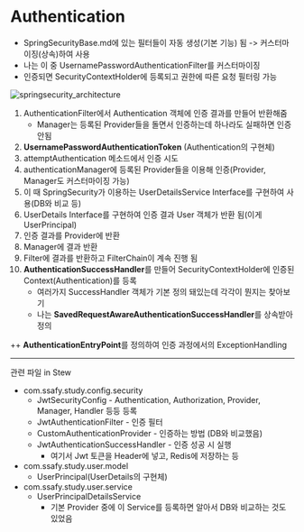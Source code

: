 # Authentication

* SpringSecurityBase.md에 있는 필터들이 자동 생성(기본 기능) 됨 -> 커스터마이징(상속)하여 사용
* 나는 이 중 UsernamePasswordAuthenticationFilter를 커스터마이징
* 인증되면 SecurityContextHolder에 등록되고 권한에 따른 요청 필터링 가능

![springsecurity_architecture](https://user-images.githubusercontent.com/38209225/96408521-a581d400-121e-11eb-86ff-c28e0ea1b5dc.png)

1. AuthenticationFilter에서 Authentication 객체에 인증 결과를 만들어 반환해줌
	* Manager는 등록된 Provider들을 돌면서 인증하는데 하나라도 실패하면 인증 안됨
2. **UsernamePasswordAuthenticationToken** (Authentication의 구현체)
3. attemptAuthentication 메소드에서 인증 시도
4. authenticationManager에 등록된 Provider들을 이용해 인증(Provider, Manager도 커스터마이징 가능)
5. 이 때 SpringSecurity가 이용하는 UserDetailsService Interface를 구현하여 사용(DB와 비교 등)
6. UserDetails Interface를 구현하여 인증 결과 User 객체가 반환 됨(이게 UserPrincipal)
7. 인증 결과를 Provider에 반환
8. Manager에 결과 반환
9. Filter에 결과를 반환하고 FilterChain이 계속 진행 됨
10. **AuthenticationSuccessHandler**를 만들어 SecurityContextHolder에 인증된 Context(Authentication)를 등록
	* 여러가지 SuccessHandler 객체가 기본 정의 돼있는데 각각이 뭔지는 찾아보기
	* 나는 **SavedRequestAwareAuthenticationSuccessHandler**를 상속받아 정의



++ **AuthenticationEntryPoint**를 정의하여 인증 과정에서의 ExceptionHandling



---

관련 파일 in Stew

* com.ssafy.study.config.security
  * JwtSecurityConfig - Authentication, Authorization, Provider, Manager, Handler 등등 등록
  * JwtAuthenticationFilter - 인증 필터
  * CustomAuthenticationProvider - 인증하는 방법 (DB와 비교했음)
  * JwtAuthenticationSuccessHandler - 인증 성공 시 실행
    * 여기서 Jwt 토큰을 Header에 넣고, Redis에 저장하는 등
* com.ssafy.study.user.model
  * UserPrincipal(UserDetails의 구현체)
* com.ssafy.study.user.service
  * UserPrincipalDetailsService
    * 기본 Provider 중에 이 Service를 등록하면 알아서 DB와 비교하는 것도 있었음